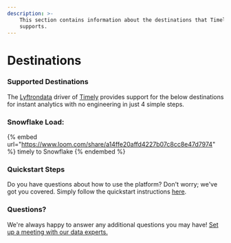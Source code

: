 ```yaml
---
description: >-
    This section contains information about the destinations that Timely
    supports.
---
```


# Destinations

### Supported Destinations

The [Lyftrondata](https://www.lyftrondata.com/) driver of [Timely](https://www.lyftrondata.com/integration/business-analytics/timely/) provides support for the below destinations for instant analytics with no engineering in just 4 simple steps.

### Snowflake Load:

{% embed url="https://www.loom.com/share/a14ffe20affd4227b07c8cc8e47d7974" %}
timely to Snowflake
{% endembed %}

### Quickstart Steps

Do you have questions about how to use the platform? Don't worry; we've got you covered. Simply follow the quickstart instructions [here](../../../quickstart-steps.md).

### Questions? <a href="#questions" id="questions"></a>

We're always happy to answer any additional questions you may have! [Set up a meeting with our data experts.](https://www.lyftrondata.com/book-a-meeting/)

